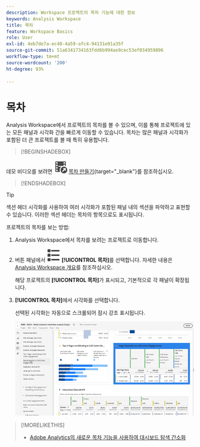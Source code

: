 ```yaml
---
description: Workspace 프로젝트의 목차 기능에 대한 정보
keywords: Analysis Workspace
title: 목차
feature: Workspace Basics
role: User
exl-id: 4eb7de7a-ec40-4a59-afc4-94131e91a35f
source-git-commit: 51a6341734163fdd6b994ae9cec53ef034959896
workflow-type: tm+mt
source-wordcount: '200'
ht-degree: 93%

---
```


# 목차

Analysis Workspace에서 프로젝트의 목차를 볼 수 있으며, 이를 통해 프로젝트에 있는 모든 패널과 시각화 간을 빠르게 이동할 수 있습니다. 목차는 많은 패널과 시각화가 포함된 더 큰 프로젝트를 볼 때 특히 유용합니다.

>[!BEGINSHADEBOX]

데모 비디오를 보려면 ![VideoCheckedOut](/help/assets/icons/VideoCheckedOut.svg) [목차 만들기](https://video.tv.adobe.com/v/26990/?quality=12&learn=on){target="_blank"}를 참조하십시오.

>[!ENDSHADEBOX]


>[!TIP]
>
>섹션 헤더 시각화를 사용하여 여러 시각화가 포함된 패널 내의 섹션을 파악하고 표현할 수 있습니다. 이러한 섹션 헤더는 목차의 항목으로도 표시됩니다.
>


프로젝트의 목차를 보는 방법:

1. Analysis Workspace에서 목차를 보려는 프로젝트로 이동합니다.

1. 버튼 패널에서 ![ViewList](/help/assets/icons/ViewList.svg) **[!UICONTROL 목차]**&#x200B;를 선택합니다. 자세한 내용은 [Analysis Workspace 개요](/help/analysis-workspace/home.md)를 참조하십시오.<br/>

   해당 프로젝트의 **[!UICONTROL 목차]**&#x200B;가 표시되고, 기본적으로 각 패널이 확장됩니다.

1. **[!UICONTROL 목차]**&#x200B;에서 시각화를 선택합니다.<br/>

   선택된 시각화는 자동으로 스크롤되어 잠시 강조 표시됩니다.

   ![강조 표시된 목차](assets/toc-highlighted.png)


>[!MORELIKETHIS]
>
>* [Adobe Analytics의 새로운 목차 기능을 사용하여 대시보드 탐색 간소화](https://experienceleaguecommunities.adobe.com/t5/adobe-analytics-blogs/simplify-dashboard-navigation-with-the-new-table-of-contents/ba-p/731284)
